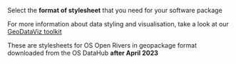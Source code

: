 Select the **format of stylesheet** that you need for your software package

For more information about data styling and visualisation, take a look at our [GeoDataViz toolkit](https://github.com/OrdnanceSurvey/GeoDataViz-Toolkit)

These are stylesheets for OS Open Rivers in geopackage format downloaded from the OS DataHub **after April 2023**
